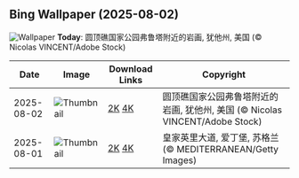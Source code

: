 
  ## Bing Wallpaper (2025-08-02)
  ![Wallpaper](https://cn.bing.com/th?id=OHR.FruitaPetroglyphs_ZH-CN5423905955_UHD.jpg&w=1024) **Today**: 圆顶礁国家公园弗鲁塔附近的岩画, 犹他州, 美国 (© Nicolas VINCENT/Adobe Stock)
  


  | Date       | Image      | Download Links    | Copyright    |
  |------------|------------|-------------------|--------------|
  | 2025-08-02 | ![Thumbnail](https://cn.bing.com/th?id=OHR.FruitaPetroglyphs_ZH-CN5423905955_UHD.jpg&w=384&h=216) | [2K](https://cn.bing.com/th?id=OHR.FruitaPetroglyphs_ZH-CN5423905955_UHD.jpg&w=2560&h=1440) [4K](https://cn.bing.com/th?id=OHR.FruitaPetroglyphs_ZH-CN5423905955_UHD.jpg&w=3840&h=2160) | 圆顶礁国家公园弗鲁塔附近的岩画, 犹他州, 美国 (© Nicolas VINCENT/Adobe Stock) |
  | 2025-08-01 | ![Thumbnail](https://cn.bing.com/th?id=OHR.EdinburghFringe_ZH-CN5243292664_UHD.jpg&w=384&h=216) | [2K](https://cn.bing.com/th?id=OHR.EdinburghFringe_ZH-CN5243292664_UHD.jpg&w=2560&h=1440) [4K](https://cn.bing.com/th?id=OHR.EdinburghFringe_ZH-CN5243292664_UHD.jpg&w=3840&h=2160) | 皇家英里大道, 爱丁堡, 苏格兰 (© MEDITERRANEAN/Getty Images) |